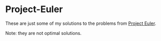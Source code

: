 # Project-Euler
These are just some of my solutions to the problems from [Project Euler](https://projecteuler.net/).

Note: they are not optimal solutions.
